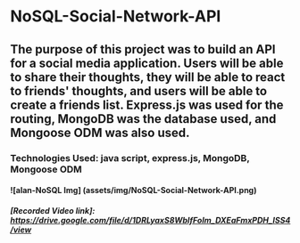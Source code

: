# NoSQL-Social-Network-API

## The purpose of this project was to build an API for a social media application. Users will be able to share their thoughts, they will be able to react to friends' thoughts, and users will be able to create a friends list. Express.js was used for the routing, MongoDB was the database used, and Mongoose ODM was also used. 

### Technologies Used: java script, express.js, MongoDB, Mongoose ODM

#### ![alan-NoSQL Img] (assets/img/NoSQL-Social-Network-API.png)

##### [Recorded Video link]: https://drive.google.com/file/d/1DRLyaxS8WbIfFolm_DXEaFmxPDH_ISS4/view


